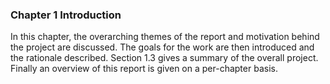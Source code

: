 <div class="page-break-avoid page-break-before">

### Chapter 1 Introduction

In this chapter, the overarching themes of the report and motivation behind the project are discussed. The goals for the work are then introduced and the rationale described. Section 1.3 gives a summary of the overall project. Finally an overview of this report is given on a per-chapter basis.

</div>

